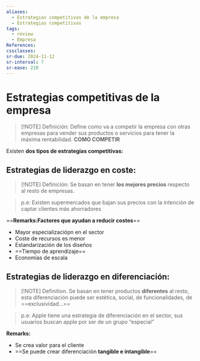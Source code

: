```yaml
---
aliases:
  - Estrategias competitivas de la empresa
  - Estrategias competitivas
tags:
  - review
  - Empresa
References: 
cssclasses: 
sr-due: 2024-11-12
sr-interval: 7
sr-ease: 210
---
```

# Estrategias competitivas de la empresa

> [!NOTE] Definición: 
> Define como va a competir la empresa con otras empresas para vender sus productos o servicios para tener la máxima rentabilidad. **COMO COMPETIR**

Existen **dos tipos de estrategias competitivas:**
## Estrategias de liderazgo en coste:

> [!NOTE] Definición: 
>Se basan en tener **los mejores precios** respecto al resto de empresas.

>p.e: Existen supermercados que bajan sus precios con la intención de captar clientes más ahorradores

==**Remarks:Factores que ayudan a reducir costes**==
+ Mayor especializaciópn en el sector
+ Coste de recursos es menor
+ Estandarización de los diseños
+ ==Tiempo de aprendizaje== 
+ Economías de escala
## Estrategias de liderazgo en diferenciación:

> [!NOTE] Definition. 
> Se basan en tener productos **diferentes** al resto, esta diferenciación puede ser estética, social, de funcionalidades, de ==exclusividad…==


> p.e: Apple tiene una estrategia de diferenciación en el sector, sus usuarios buscan apple por ser de un grupo “especial”


**Remarks:**
+ Se crea valor para el cliente
+ ==Se puede crear diferenciación **tangible e intangible**==
